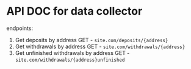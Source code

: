 # API DOC for data collector

endpoints:

1. Get deposits by address
    GET - `site.com/deposits/{address}`
2. Get withdrawals by address
    GET - `site.com/withdrawals/{address}`
3. Get unfinished withdrawals by address
    GET - `site.com/withdrawals/{address}unfinished`